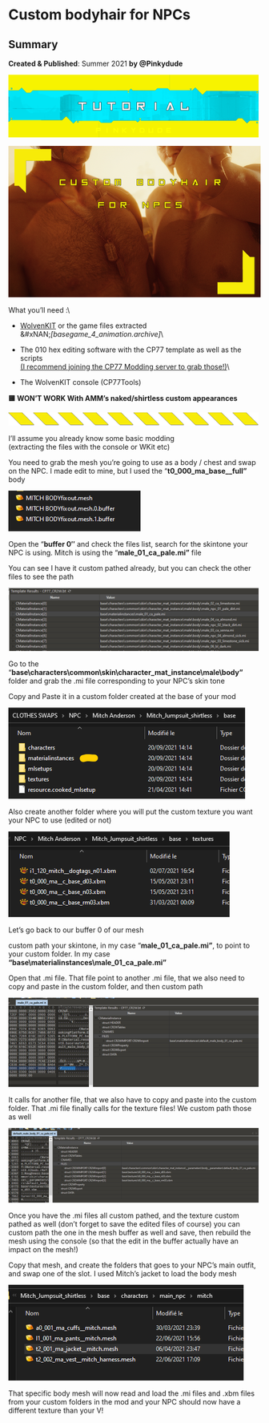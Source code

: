 # Custom bodyhair for NPCs

## Summary <a href="#summary" id="summary"></a>

**Created & Published**: Summer 2021 **by @Pinkydude**

![](<../../../.gitbook/assets/0 (3)>)

![](../../../.gitbook/assets/1)

What you’ll need :\


* [WolvenKIT](https://github.com/WolvenKit/WolvenKit/releases) or the game files extracted\
  &#xNAN;_\[basegame\_4\_animation.archive]_\

* The 010 hex editing software with the CP77 template as well as the scripts\
  [(I recommend joining the CP77 Modding server to grab those!)](https://discord.gg/fvNFPhJh8h)\

* The WolvenKIT console (CP77Tools)

**🟨 WON’T WORK With AMM’s naked/shirtless custom appearances**

![](<../../../.gitbook/assets/2 (4)>)

I’ll assume you already know some basic modding\
(extracting the files with the console or WKit etc)

You need to grab the mesh you’re going to use as a body / chest and swap on the NPC. I made edit to mine, but I used the “**t0\_000\_ma\_base\_\_full”** body

![](<../../../.gitbook/assets/3 (1)>)

Open the “**buffer 0″** and check the files list, search for the skintone your NPC is using. Mitch is using the “**male\_01\_ca\_pale.mi”** file

You can see I have it custom pathed already, but you can check the other files to see the path

![](<../../../.gitbook/assets/4 (2)>)

Go to the “**base\characters\common\skin\character\_mat\_instance\male\body”** folder and grab the .mi file corresponding to your NPC’s skin tone

Copy and Paste it in a custom folder created at the base of your mod

![](<../../../.gitbook/assets/5 (1)>)

Also create another folder where you will put the custom texture you want your NPC to use (edited or not)

![](<../../../.gitbook/assets/6 (1)>)

Let’s go back to our buffer 0 of our mesh

custom path your skintone, in my case “**male\_01\_ca\_pale.mi”**, to point to your custom folder. In my case **“base\materialinstances\male\_01\_ca\_pale.mi”**

Open that .mi file. That file point to another .mi file, that we also need to copy and paste in the custom folder, and then custom path

![](<../../../.gitbook/assets/7 (2)>)

It calls for another file, that we also have to copy and paste into the custom folder. That .mi file finally calls for the texture files! We custom path those as well

![](<../../../.gitbook/assets/8 (1)>)

Once you have the .mi files all custom pathed, and the texture custom pathed as well (don’t forget to save the edited files of course) you can custom path the one in the mesh buffer as well and save, then rebuild the mesh using the console (so that the edit in the buffer actually have an impact on the mesh!)

Copy that mesh, and create the folders that goes to your NPC’s main outfit, and swap one of the slot. I used Mitch’s jacket to load the body mesh

![](<../../../.gitbook/assets/9 (1)>)

That specific body mesh will now read and load the .mi files and .xbm files from your custom folders in the mod and your NPC should now have a different texture than your V!
